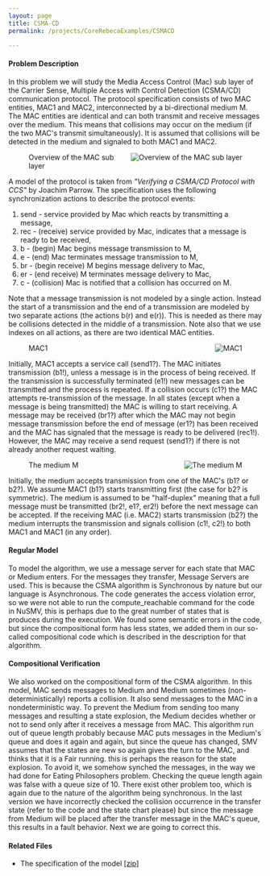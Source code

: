 ```yaml
---
layout: page
title: CSMA-CD
permalink: /projects/CoreRebecaExamples/CSMACD

---
```


#### Problem Description

In this problem we will study the Media Access Control (Mac) sub layer of the Carrier Sense, Multiple Access with Control Detection (CSMA/CD) communication protocol. The protocol specification consists of two MAC entities, MAC1 and MAC2, interconnected by a bi-directional medium M. The MAC entities are identical and can both transmit and receive messages over the medium. This means that collisions may occur on the medium (if the two MAC's transmit simultaneously). It is assumed that collisions will be detected in the medium and signaled to both MAC1 and MAC2.


	

<figure>
<img align="right" src="{{ "/assets/projects/Sysfier/case-studies/CSMA-CD/csma-cd-overview.gif" | absolute_url }}" alt="Overview of the MAC sub layer" />
<figcaption>Overview of the MAC sub layer</figcaption>
</figure>

A model of the protocol is taken from _"Verifying a CSMA/CD Protocol with CCS"_ by Joachim Parrow. The specification uses the following synchronization actions to describe the protocol events:

1. send - service provided by Mac which reacts by transmitting a message,
1. rec - (receive) service provided by Mac, indicates that a message is ready to be received,
1. b - (begin) Mac begins message transmission to M,
1. e - (end) Mac terminates message transmission to M,
1. br - (begin receive) M begins message delivery to Mac,
1. er - (end receive) M terminates message delivery to Mac,
1. c - (collision) Mac is notified that a collision has occurred on M.

Note that a message transmission is not modeled by a single action. Instead the start of a transmission and the end of a transmission are modeled by two separate actions (the actions b(r) and e(r)). This is needed as there may be collisions detected in the middle of a transmission. Note also that we use indexes on all actions, as there are two identical MAC entities.

<figure>
<img align="right" src="{{ "/assets/projects/Sysfier/case-studies/CSMA-CD/mac1.gif" | absolute_url }}" alt="MAC1" />
<figcaption>MAC1</figcaption>
</figure>

Initially, MAC1 accepts a service call (send1?). The MAC initiates transmission (b1!), unless a message is in the process of being received. If the transmission is successfully terminated (e1!) new messages can be transmitted and the process is repeated. If a collision occurs (c1?) the MAC attempts re-transmission of the message. In all states (except when a message is being transmitted) the MAC is willing to start receiving. A message may be received (br1?) after which the MAC may not begin message transmission before the end of message (er1?) has been received and the MAC has signaled that the message is ready to be delivered (rec1!). However, the MAC may receive a send request (send1?) if there is not already another request waiting. 

<figure>
<img align="right" src="{{ "/assets/projects/Sysfier/case-studies/CSMA-CD/m.gif" | absolute_url }}" alt="The medium M" />
<figcaption>The medium M</figcaption>
</figure>

Initially, the medium accepts transmission from one of the MAC's (b1? or b2?). We assume MAC1 (b1?) starts transmitting first (the case for b2? is symmetric). The medium is assumed to be "half-duplex" meaning that a full message must be transmitted (br2!, e1?, er2!) before the next message can be accepted. If the receiving MAC (i.e. MAC2) starts transmission (b2?) the medium interrupts the transmission and signals collision (c1!, c2!) to both MAC1 and MAC1 (in any order).

#### Regular Model

To model the algorithm, we use a message server for each state that MAC or Medium enters. For the messages they transfer, Message Servers are used. This is because the CSMA algorithm is Synchronous by nature but our language is Asynchronous. The code generates the access violation error, so we were not able to run the compute_reachable command for the code in NuSMV, this is perhaps due to the great number of states that is produces during the execution. We found some semantic errors in the code, but since the compositional form has less states, we added them in our so-called compositional code which is described in the description for that algorithm.

#### Compositional Verification

We also worked on the compositional form of the CSMA algorithm.
In this model, MAC sends messages to Medium and Medium sometimes (non-deterministically) reports a collision. It also send messages to the MAC in a nondeterministic way. To prevent the Medium from sending too many messages and resulting a state explosion, the Medium decides whether or not to send only after it receives a message from MAC. This algorithm run out of queue length probably because MAC puts messages in the Medium's queue and does it again and again, but since the queue has changed, SMV assumes that the states are new so again gives the turn to the MAC, and thinks that it is a Fair running. this is perhaps the reason for the state explosion. To avoid it, we somehow synched the messages, in the way we had done for Eating Philosophers problem. Checking the queue length again was false with a queue size of 10.
There exist other problem too, which is again due to the nature of the algorithm being synchronous. In the last version we have incorrectly checked the collision occurrence in the transfer state (refer to the code and the state chart please) but since the message from Medium will be placed after the transfer message in the MAC's queue, this results in a fault behavior. Next we are going to correct this. 

#### Related Files
* The specification of the model [ [zip] ](/assets/projects/Sysfier/case-studies/CSMA-CD.zip)

